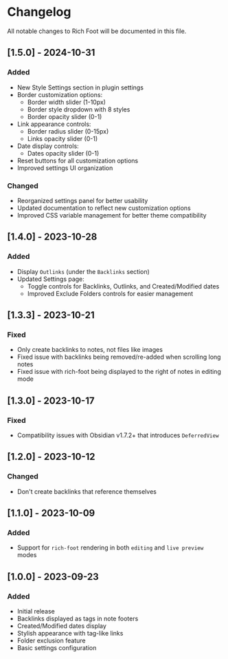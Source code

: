 # Changelog

All notable changes to Rich Foot will be documented in this file.

## [1.5.0] - 2024-10-31

### Added
- New Style Settings section in plugin settings
- Border customization options:
  - Border width slider (1-10px)
  - Border style dropdown with 8 styles
  - Border opacity slider (0-1)
- Link appearance controls:
  - Border radius slider (0-15px)
  - Links opacity slider (0-1)
- Date display controls:
  - Dates opacity slider (0-1)
- Reset buttons for all customization options
- Improved settings UI organization

### Changed
- Reorganized settings panel for better usability
- Updated documentation to reflect new customization options
- Improved CSS variable management for better theme compatibility

## [1.4.0] - 2023-10-28

### Added
- Display `Outlinks` (under the `Backlinks` section)
- Updated Settings page:
  - Toggle controls for Backlinks, Outlinks, and Created/Modified dates
  - Improved Exclude Folders controls for easier management

## [1.3.3] - 2023-10-21

### Fixed
- Only create backlinks to notes, not files like images
- Fixed issue with backlinks being removed/re-added when scrolling long notes
- Fixed issue with rich-foot being displayed to the right of notes in editing mode

## [1.3.0] - 2023-10-17

### Fixed
- Compatibility issues with Obsidian v1.7.2+ that introduces `DeferredView`

## [1.2.0] - 2023-10-12

### Changed
- Don't create backlinks that reference themselves

## [1.1.0] - 2023-10-09

### Added
- Support for `rich-foot` rendering in both `editing` and `live preview` modes

## [1.0.0] - 2023-09-23

### Added
- Initial release
- Backlinks displayed as tags in note footers
- Created/Modified dates display
- Stylish appearance with tag-like links
- Folder exclusion feature
- Basic settings configuration

